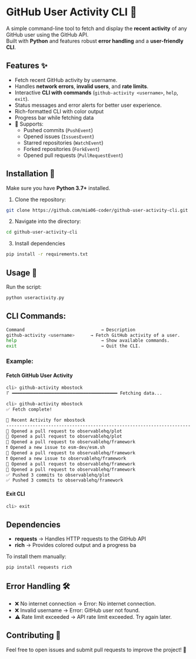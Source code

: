 # GitHub User Activity CLI 🚀

A simple command-line tool to fetch and display the **recent activity** of any GitHub user using the GitHub API.  
Built with **Python** and features robust **error handling** and a **user-friendly CLI**.

## Features ✨

- Fetch recent GitHub activity by username.
- Handles **network errors**, **invalid users**, and **rate limits**.
- Interactive **CLI with commands** (`github-activity <username>`, `help`, `exit`).
- Status messages and error alerts for better user experience.
- Rich-formatted CLI with color output
- Progress bar while fetching data
- 📌 Supports:
  - Pushed commits (`PushEvent`)
  - Opened issues (`IssuesEvent`)
  - Starred repositories (`WatchEvent`)
  - Forked repositories (`ForkEvent`)
  - Opened pull requests (`PullRequestEvent`)

## Installation 🔧

Make sure you have **Python 3.7+** installed.

1. Clone the repository:

```sh
git clone https://github.com/mia06-coder/github-user-activity-cli.git
```

2. Navigate into the directory:

```sh
cd github-user-activity-cli
```

3. Install dependencies

```sh
pip install -r requirements.txt
```

## Usage 🚀

Run the script:

```sh
python useractivity.py
```

## CLI Commands:

```sh
Command	                            → Description
github-activity <username>	    → Fetch GitHub activity of a user.
help	                            → Show available commands.
exit	                            → Quit the CLI.
```

### Example:

#### Fetch GitHub User Activity

```sh
cli> github-activity mbostock
⠏ ━━━━━━━━━━━━━━━━━━━━━━━━━━━━━━━━━━━━━━━━ Fetching data...
```

```sh
cli> github-activity mbostock
✅ Fetch complete!

📌 Recent Activity for mbostock
----------------------------------------------------------------------
🔶 Opened a pull request to observablehq/plot
🔶 Opened a pull request to observablehq/plot
🔶 Opened a pull request to observablehq/framework
❗ Opened a new issue to esm-dev/esm.sh
🔶 Opened a pull request to observablehq/framework
❗ Opened a new issue to observablehq/framework
🔶 Opened a pull request to observablehq/framework
🔶 Opened a pull request to observablehq/framework
✅ Pushed 3 commits to observablehq/plot
✅ Pushed 3 commits to observablehq/framework
```

#### Exit CLI

```sh
cli> exit
```

## Dependencies

- **requests** → Handles HTTP requests to the GitHub API
- **rich** → Provides colored output and a progress ba

To install them manually:

```sh
pip install requests rich
```

## Error Handling 🛠

- ❌ No internet connection → Error: No internet connection.
- ❌ Invalid username → Error: GitHub user not found.
- ⚠️ Rate limit exceeded → API rate limit exceeded. Try again later.

## Contributing 🤝

Feel free to open issues and submit pull requests to improve the project! 🎉
